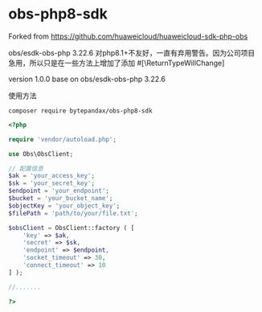# obs-php8-sdk
Forked from https://github.com/huaweicloud/huaweicloud-sdk-php-obs

obs/esdk-obs-php 3.22.6 对php8.1+不友好，一直有弃用警告。因为公司项目急用，所以只是在一些方法上增加了添加 #[\ReturnTypeWillChange]

version 1.0.0 base on obs/esdk-obs-php 3.22.6 

使用方法

```shell
composer require bytepandax/obs-php8-sdk
```

```php
<?php

require 'vendor/autoload.php';

use Obs\ObsClient;

// 配置信息
$ak = 'your_access_key';
$sk = 'your_secret_key';
$endpoint = 'your_endpoint';
$bucket = 'your_bucket_name';
$objectKey = 'your_object_key';
$filePath = 'path/to/your/file.txt';

$obsClient = ObsClient::factory ( [
    'key' => $ak,
    'secret' => $sk,
    'endpoint' => $endpoint,
    'socket_timeout' => 30,
    'connect_timeout' => 10
] );

//.......

?>

```